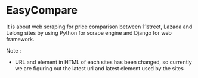 # EasyCompare
It is about web scraping for price comparison between 11street, Lazada and Lelong sites by using 
Python for scrape engine and Django for web framework.

Note :
* URL and element in HTML of each sites has been changed, so currently we are figuring out the latest url and latest element used by the sites
